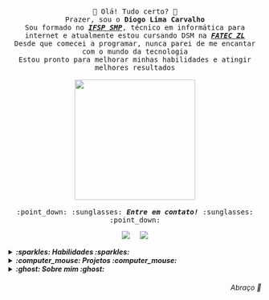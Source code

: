 <p align="center">
  <br><br>
  <samp>
    👋 Olá! Tudo certo? 👋
    <br>Prazer, sou o <b>Diogo Lima Carvalho</b>
      <br>Sou formado no <b><em><a href="http://smp.ifsp.edu.br/" target="_blank">IFSP SMP</a></em></b>, técnico em informática para internet e atualmente estou cursando DSM na <em><b><a href="http://www.fateczl.edu.br/dsmp" target="_blank"> FATEC ZL</a></em></b>
    <br>Desde que comecei a programar, nunca parei de me encantar com o mundo da tecnologia
    <br>Estou pronto para melhorar minhas habilidades e atingir melhores resultados <br><br>
    <!-- dois gifs, não sei qual escolher grrr -->
    <img src="https://user-images.githubusercontent.com/84794798/179981920-daa8053e-98dc-4421-a0f1-a74bf56983fa.gif" width="240px" align="center">
    <!-- <img src="https://user-images.githubusercontent.com/84794798/179981670-4bd201b4-2cac-4314-9ed2-e0373ff93c44.gif" width="240px" align="center"> -->
    <br><br>:point_down: :sunglasses: <em><b>Entre em contato!</em></b> :sunglasses: :point_down: 
  </samp>
</p>

<p align='center'>
  <a href="https://www.linkedin.com/in/diogo-lima-carvalho/" target="_blank" ><img src="https://img.shields.io/badge/linkedin-%230077B5.svg?&style=for-the-badge&logo=linkedin&logoColor=white"></a>&nbsp;&nbsp;&nbsp;&nbsp;
  <a href="mailto:diogo.carvalho.lc@gmail.com" target="_blank"><img src="https://img.shields.io/badge/gmail-%23D14836.svg?&style=for-the-badge&logo=gmail&logoColor=white" /></a>
</p>

<details>
  <summary><b> <em>:sparkles: Habilidades :sparkles:</em></b></summary>
  <p>   </p>
&nbsp;&nbsp;&nbsp;&nbsp;<img src="https://img.shields.io/badge/html5%20-%23e34f26.svg?&style=for-the-badge&logo=html5&logoColor=white" />&nbsp;
<img src="https://img.shields.io/badge/CSS3-1572B6?&style=for-the-badge&logo=css3&logoColor=white" />&nbsp;
<img src="https://img.shields.io/badge/JavaScript-F7DF1E?style=for-the-badge&logo=javascript&logoColor=black" />&nbsp;
<img src="https://img.shields.io/badge/Bootstrap5-5849be?style=for-the-badge&logo=Bootstrap&logoColor=white" />&nbsp;
<img src="https://img.shields.io/badge/VSCode-0078D4?style=for-the-badge&logo=visual%20studio%20code&logoColor=white" />&nbsp;
<img src="https://img.shields.io/badge/-GitHub-171515?style=for-the-badge&logo=github" />&nbsp;
<img src="https://img.shields.io/badge/GIT-E44C30?style=for-the-badge&logo=git&logoColor=white">&nbsp;
<img src="https://img.shields.io/badge/My%20SQL-D97904?style=for-the-badge&logo=mysql&logoColor=white">
</details>

<details>
  <summary><b><em>:computer_mouse: Projetos	:computer_mouse:</em></b></summary><p>   </p>
  
<table>
<tr>
<th align="center" width="200px"><p>🛒</p></th>
<th align="center" width="200px"><p>🙋‍</p></th>
<th align="center" width="200px"><p>📄</p></th>
<th align="center" width="200px"><p>✏️</p></th>
<th align="center" width="200px"><p>❓</p></th>
</tr>
  
<tr>
<td align="center" ><a href="https://github.com/DiogoLCarvalho/projeto-eCommerce" target="_blank">E-commerce</a></td>
<td align="center" ><a href="https://github.com/DiogoLCarvalho/projeto-portfolio" target="_blank">Portfólio</a></td>
<td align="center" ><a href="https://github.com/DiogoLCarvalho/projeto-To-Do-List" target="_blank">Lista de tarefas</a></td>
<td align="center" ><a href="https://github.com/DiogoLCarvalho/projeto-validacao-de-formulario" target="_blank">Validação de formulário</a></td>
<td align="center" ><a href="https://github.com/DiogoLCarvalho/projeto-jogo-da-memoria" target="_blank">Jogo da memória</a></td>
</tr>
  
  <tr>
<th align="center" width="200px" height="0.7"> </th>
<th align="center" width="200px" height="0.7"> </th>
<th align="center" width="200px" height="0.7"> </th>
<th align="center" width="200px" height="0.7"> </th>
<th align="center" width="200px" height="0.7"> </th>
</tr>
  
<tr>
<th align="center" width="200px"><p>💠</p></th>
<th align="center" width="200px"><p>💻</p></th>
<th align="center" width="200px"><p>📱</p></th>
<th align="center" width="200px"><p>⏳</p></th>
<th align="center" width="200px"><p>👊</p></th>
</tr>
  
<tr>
<td align="center" ><a href="https://github.com/DiogoLCarvalho/socieloo" target="_blank">Socieloo</a></td>
<td align="center" ><a href="https://github.com/DiogoLCarvalho/projeto-site-fatec" target="_blank">Site Fatec ZL</a></td>
<td align="center" ><a href="https://github.com/DiogoLCarvalho/mini-projetos" target="_blank">Mini Projetos</a></td>
<td align="center" ><a href="https://github.com/DiogoLCarvalho/projeto-timer" target="_blank">Timer JS</a></td>
<td align="center" ><a href="https://github.com/DiogoLCarvalho/projeto-marvel" target="_blank">Jogo da Marvel</a></td>
</tr>
  
</table>
  
</details>

<details>
  <summary><b> <em>:ghost: Sobre mim :ghost:</em></b></summary>
  <p>   </p>
  
  <ul>
    <li>:handshake: Estou a seis graus de separação do The Rock (adoro essa teoria haha)</li>
    <li>:performing_arts: Já atuei em 3 peças teatrais</li>
    <li>:studio_microphone: Estou me viciando na onda dos podcasts (ouçam <a href="https://open.spotify.com/show/5VzFvh1JlEhBMS6ZHZ8CNO" target="_blank">Anything Goes</a>)</li>
    <li>:running_man: Já participei de uma competição de atletismo </li>
   <ul> 
</details>


<h6 align='right'>Abraço 🤗</h6> 
